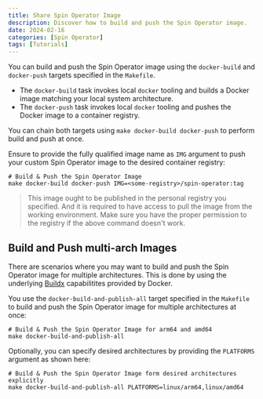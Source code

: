 ```yaml
---
title: Share Spin Operator Image
description: Discover how to build and push the Spin Operator image.
date: 2024-02-16
categories: [Spin Operator]
tags: [Tutorials]
---
```


You can build and push the Spin Operator image using the `docker-build` and `docker-push` targets specified in the `Makefile`.

 * The `docker-build` task invokes local `docker` tooling and builds a Docker image matching your local system architecture.
 * The `docker-push` task invokes local `docker` tooling and pushes the Docker image to a container registry.

You can chain both targets using `make docker-build docker-push` to perform build and push at once.

Ensure to provide the fully qualified image name as `IMG` argument to push your custom Spin Operator image to the desired container registry:

```shell
# Build & Push the Spin Operator Image
make docker-build docker-push IMG=<some-registry>/spin-operator:tag
```

> This image ought to be published in the personal registry you specified. And it is required to have access to pull the image from the working environment. Make sure you have the proper permission to the registry if the above command doesn't work.

## Build and Push multi-arch Images

There are scenarios where you may want to build and push the Spin Operator image for multiple architectures. This is done by using the underlying [Buildx](https://docs.docker.com/build/architecture/) capabilitites provided by Docker.

You use the `docker-build-and-publish-all` target specified in the `Makefile` to build and push the Spin Operator image for multiple architectures at once:

```shell
# Build & Push the Spin Operator Image for arm64 and amd64
make docker-build-and-publish-all
```

Optionally, you can specify desired architectures by providing the `PLATFORMS` argument as shown here:

```shell
# Build & Push the Spin Operator Image form desired architectures explicitly
make docker-build-and-publish-all PLATFORMS=linux/arm64,linux/amd64
```
